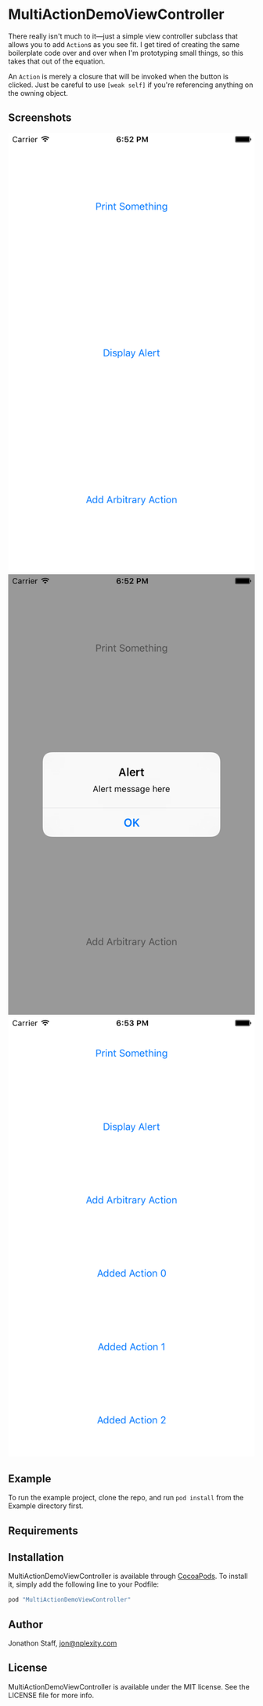 # MultiActionDemoViewController

There really isn't much to it—just a simple view controller subclass that allows you to
add `Action`s as you see fit.  I get tired of creating the same boilerplate code over and
over when I'm prototyping small things, so this takes that out of the equation.

An `Action` is merely a closure that will be invoked when the button is clicked. Just be
careful to use `[weak self]` if you're referencing anything on the owning object.

## Screenshots

![screen1](./screenshots/screen1.png)
![screen2](./screenshots/screen2.png)
![screen3](./screenshots/screen3.png)

## Example

To run the example project, clone the repo, and run `pod install` from the Example directory first.

## Requirements

## Installation

MultiActionDemoViewController is available through [CocoaPods](http://cocoapods.org). To install
it, simply add the following line to your Podfile:

```ruby
pod "MultiActionDemoViewController"
```

## Author

Jonathon Staff, jon@nplexity.com

## License

MultiActionDemoViewController is available under the MIT license. See the LICENSE file for more info.
